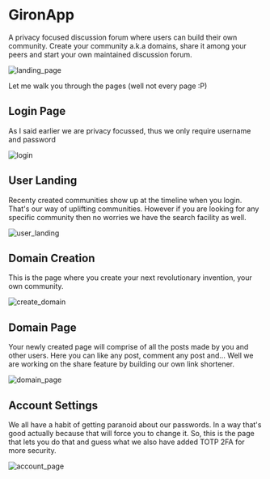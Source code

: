 # GironApp

A privacy focused discussion forum where users can build their own community.
Create your community a.k.a domains, share it among your peers and start your own maintained discussion forum.

![landing_page](https://user-images.githubusercontent.com/40135714/121778810-4fe7a680-cbb6-11eb-8ab5-b054241326bd.png)

Let me walk you through the pages (well not every page :P)


## Login Page

As I said earlier we are privacy focussed, thus we only require username and password

![login](https://user-images.githubusercontent.com/40135714/121778965-09467c00-cbb7-11eb-96fa-08d62e261da1.png)


## User Landing 

Recenty created communities show up at the timeline when you login. That's our way of uplifting communities. However if you are looking for any specific community then no worries we have the search facility as well.

![user_landing](https://user-images.githubusercontent.com/40135714/121779122-bc16da00-cbb7-11eb-8fb0-fe53711f3bc8.png)


## Domain Creation

This is the page where you create your next revolutionary invention, your own community.

![create_domain](https://user-images.githubusercontent.com/40135714/121779162-eff1ff80-cbb7-11eb-9643-105b14b6b49d.png)


## Domain Page

Your newly created page will comprise of all the posts made by you and other users. Here you can like any post, comment any post and... Well we are working on the share feature by building our own link shortener.

![domain_page](https://user-images.githubusercontent.com/40135714/121779219-4f500f80-cbb8-11eb-97a5-1ad552e2acef.png)


## Account Settings

We all have a habit of getting paranoid about our passwords. In a way that's good actually because that will force you to change it. So, this is the page that lets you do that and guess what we also have added TOTP 2FA for more security.

![account_page](https://user-images.githubusercontent.com/40135714/121779321-a7871180-cbb8-11eb-898e-6ef55e0eeb8d.png)


